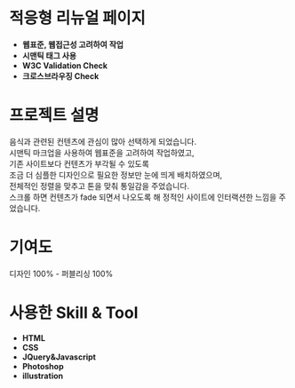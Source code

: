 # 적응형 리뉴얼 페이지

- **웹표준, 웹접근성 고려하여 작업**
- **시맨틱 태그 사용**
- **W3C Validation Check**
- **크로스브라우징 Check**

# 프로젝트 설명
음식과 관련된 컨텐츠에 관심이 많아 선택하게 되었습니다.<br>
시맨틱 마크업을 사용하여 웹표준을 고려하여 작업하였고,<br>
기존 사이트보다 컨텐츠가 부각될 수 있도록<br>
조금 더 심플한 디자인으로 필요한 정보만 눈에 띄게 배치하였으며,<br>
전체적인 정렬을 맞추고 톤을 맞춰 통일감을 주었습니다.<br>
스크롤 하면 컨텐츠가 fade 되면서 나오도록 해 정적인 사이트에 인터랙션한 느낌을 주었습니다.

# 기여도
디자인 100% - 퍼블리싱 100%

# 사용한 Skill & Tool

- **HTML**
- **CSS**
- **JQuery&Javascript**
- **Photoshop**
- **illustration**
